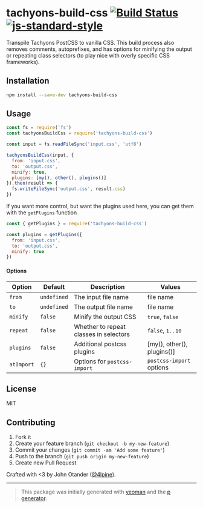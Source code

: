 # tachyons-build-css [![Build Status](https://secure.travis-ci.org/tachyons-css/tachyons-build-css.svg?branch=master)](https://travis-ci.org/tachyons-css/tachyons-build-css) [![js-standard-style](https://img.shields.io/badge/code%20style-standard-brightgreen.svg?style=flat)](https://github.com/feross/standard)

Transpile Tachyons PostCSS to vanilla CSS.
This build process also removes comments, autoprefixes, and has options for minifying the output or repeating class selectors (to play nice with overly specific CSS frameworks).

## Installation

```bash
npm install --save-dev tachyons-build-css
```

## Usage

```javascript
const fs = require('fs')
const tachyonsBuildCss = require('tachyons-build-css')

const input = fs.readFileSync('input.css', 'utf8')

tachyonsBuildCss(input, {
  from: 'input.css',
  to: 'output.css',
  minify: true,
  plugins: [my(), other(), plugins()]
}).then(result => {
  fs.writeFileSync('output.css', result.css)
})
```

If you want more control, but want the plugins used here, you can get them with the `getPlugins` function
```javascript
const { getPlugins } = require('tachyons-build-css')

const plugins = getPlugins({
  from: 'input.css',
  to: 'output.css',
  minify: true
})
```

#### Options

| Option | Default | Description | Values |
| ------ | ------- | ----------- | ------ |
| `from` | `undefined` | The input file name | file name |
| `to` | `undefined` | The output file name | file name |
| `minify` | `false` | Minify the output CSS | `true`, `false` |
| `repeat` | `false` | Whether to repeat classes in selectors | `false`, `1..10` |
| `plugins` | `false` | Additional postcss plugins | [my(), other(), plugins()] |
| `atImport` | `{}` | Options for `postcss-import` | `postcss-import` options |

## License

MIT

## Contributing

1. Fork it
2. Create your feature branch (`git checkout -b my-new-feature`)
3. Commit your changes (`git commit -am 'Add some feature'`)
4. Push to the branch (`git push origin my-new-feature`)
5. Create new Pull Request

Crafted with <3 by John Otander ([@4lpine](https://twitter.com/4lpine)).

***

> This package was initially generated with [yeoman](http://yeoman.io) and the [p generator](https://github.com/johnotander/generator-p.git).
